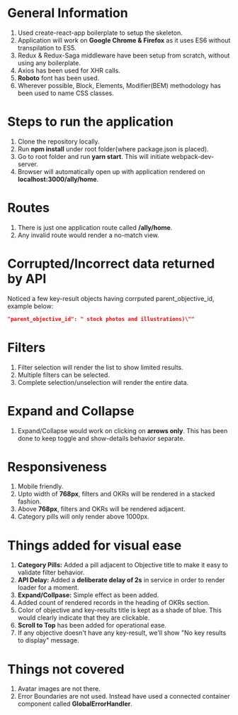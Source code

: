 # General Information
1. Used create-react-app boilerplate to setup the skeleton.
2. Application will work on **Google Chrome & Firefox** as it uses ES6 without transpilation to ES5.
3. Redux & Redux-Saga middleware have been setup from scratch, without using any boilerplate.
4. Axios has been used for XHR calls.
5. **Roboto** font has been used.
6. Wherever possible, Block, Elements, Modifier(BEM) methodology has been used to name CSS classes.




# Steps to run the application
1. Clone the repository locally.
2. Run **npm install** under root folder(where package.json is placed).
3. Go to root folder and run **yarn start**. This will initiate webpack-dev-server.
4. Browser will automatically open up with application rendered on **localhost:3000/ally/home**.



# Routes
1. There is just one application route called **/ally/home**.
2. Any invalid route would render a no-match view.




# Corrupted/Incorrect data returned by API
Noticed a few key-result objects having corrputed parent_objective_id, example below:

```json
"parent_objective_id": " stock photos and illustrations)\""
```



# Filters
1. Filter selection will render the list to show limited results.
2. Multiple filters can be selected.
3. Complete selection/unselection will render the entire data.




# Expand and Collapse
1. Expand/Collapse would work on clicking on **arrows only**. This has been done to keep toggle and show-details behavior separate.




# Responsiveness
1. Mobile friendly.
2. Upto width of **768px**, filters and OKRs will be rendered in a stacked fashion.
3. Above **768px**, filters and OKRs will be rendered adjacent.
4. Category pills will only render above 1000px.



# Things added for visual ease
1. **Category Pills:** Added a pill adjacent to Objective title to make it easy to validate filter behavior.
2. **API Delay:** Added a **deliberate delay of 2s** in service in order to render loader for a moment.
3. **Expand/Collpase:** Simple effect as been added.
4. Added count of rendered records in the heading of OKRs section.
5. Color of objective and key-results title is kept as a shade of blue. This would clearly indicate that they are clickable.
6. **Scroll to Top** has been added for operational ease.
7. If any objective doesn't have any key-result, we'll show "No key results to display" message.





# Things not covered
1. Avatar images are not there.
2. Error Boundaries are not used. Instead have used a connected container component called **GlobalErrorHandler**.
